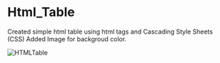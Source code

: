 # Html_Table
Created simple html table using html tags and Cascading Style Sheets (CSS)
Added Image for backgroud color.

![HTMLTable](https://github.com/Pragnya7Prajapati/Html_Table/assets/142715731/0076711b-d1ef-4361-993e-14d17efef9bb)
